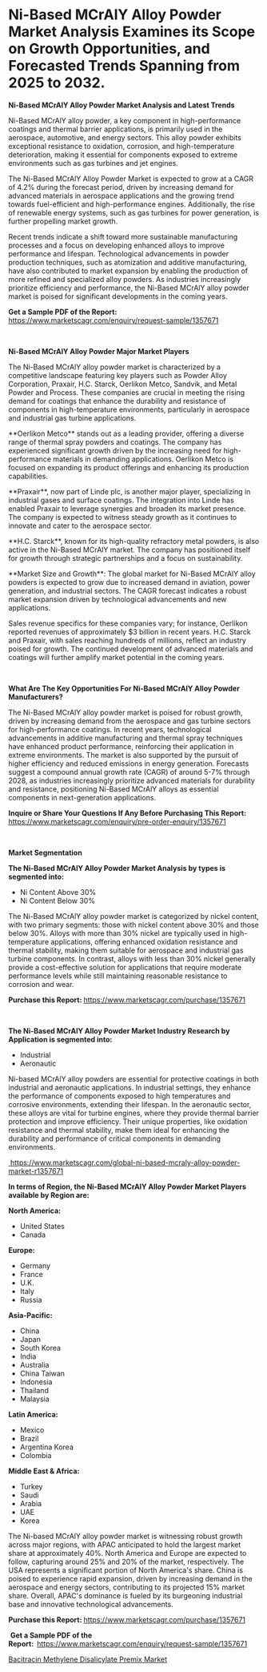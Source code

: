 <p><h1>Ni-Based MCrAlY Alloy Powder Market Analysis Examines its Scope on Growth Opportunities, and Forecasted Trends Spanning from 2025 to 2032.</h1></p><p><strong>Ni-Based MCrAlY Alloy Powder Market Analysis and Latest Trends</strong></p>
<p><p>Ni-Based MCrAlY alloy powder, a key component in high-performance coatings and thermal barrier applications, is primarily used in the aerospace, automotive, and energy sectors. This alloy powder exhibits exceptional resistance to oxidation, corrosion, and high-temperature deterioration, making it essential for components exposed to extreme environments such as gas turbines and jet engines.</p><p>The Ni-Based MCrAlY Alloy Powder Market is expected to grow at a CAGR of 4.2% during the forecast period, driven by increasing demand for advanced materials in aerospace applications and the growing trend towards fuel-efficient and high-performance engines. Additionally, the rise of renewable energy systems, such as gas turbines for power generation, is further propelling market growth.</p><p>Recent trends indicate a shift toward more sustainable manufacturing processes and a focus on developing enhanced alloys to improve performance and lifespan. Technological advancements in powder production techniques, such as atomization and additive manufacturing, have also contributed to market expansion by enabling the production of more refined and specialized alloy powders. As industries increasingly prioritize efficiency and performance, the Ni-Based MCrAlY alloy powder market is poised for significant developments in the coming years.</p></p>
<p><strong>Get a Sample PDF of the Report:&nbsp;</strong> <a href="https://www.marketscagr.com/enquiry/request-sample/1357671?utm_campaign=2008&utm_medium=2&utm_source=Github&utm_content=ia&utm_term=01022025&utm_id=ni-based-mcraly-alloy-powder">https://www.marketscagr.com/enquiry/request-sample/1357671</a></p>
<p>&nbsp;</p>
<p><strong>Ni-Based MCrAlY Alloy Powder Major Market Players</strong></p>
<p><p>The Ni-Based MCrAlY alloy powder market is characterized by a competitive landscape featuring key players such as Powder Alloy Corporation, Praxair, H.C. Starck, Oerlikon Metco, Sandvik, and Metal Powder and Process. These companies are crucial in meeting the rising demand for coatings that enhance the durability and resistance of components in high-temperature environments, particularly in aerospace and industrial gas turbine applications.</p><p>**Oerlikon Metco** stands out as a leading provider, offering a diverse range of thermal spray powders and coatings. The company has experienced significant growth driven by the increasing need for high-performance materials in demanding applications. Oerlikon Metco is focused on expanding its product offerings and enhancing its production capabilities.</p><p>**Praxair**, now part of Linde plc, is another major player, specializing in industrial gases and surface coatings. The integration into Linde has enabled Praxair to leverage synergies and broaden its market presence. The company is expected to witness steady growth as it continues to innovate and cater to the aerospace sector.</p><p>**H.C. Starck**, known for its high-quality refractory metal powders, is also active in the Ni-Based MCrAlY market. The company has positioned itself for growth through strategic partnerships and a focus on sustainability.</p><p>**Market Size and Growth**: The global market for Ni-Based MCrAlY alloy powders is expected to grow due to increased demand in aviation, power generation, and industrial sectors. The CAGR forecast indicates a robust market expansion driven by technological advancements and new applications.</p><p>Sales revenue specifics for these companies vary; for instance, Oerlikon reported revenues of approximately $3 billion in recent years. H.C. Starck and Praxair, with sales reaching hundreds of millions, reflect an industry poised for growth. The continued development of advanced materials and coatings will further amplify market potential in the coming years.</p></p>
<p>&nbsp;</p>
<p><strong>What Are The Key Opportunities For Ni-Based MCrAlY Alloy Powder Manufacturers?</strong></p>
<p><p>The Ni-Based MCrAlY alloy powder market is poised for robust growth, driven by increasing demand from the aerospace and gas turbine sectors for high-performance coatings. In recent years, technological advancements in additive manufacturing and thermal spray techniques have enhanced product performance, reinforcing their application in extreme environments. The market is also supported by the pursuit of higher efficiency and reduced emissions in energy generation. Forecasts suggest a compound annual growth rate (CAGR) of around 5-7% through 2028, as industries increasingly prioritize advanced materials for durability and resistance, positioning Ni-Based MCrAlY alloys as essential components in next-generation applications.</p></p>
<p><strong>Inquire or Share Your Questions If Any Before Purchasing This Report:</strong> <a href="https://www.marketscagr.com/enquiry/pre-order-enquiry/1357671?utm_campaign=2008&utm_medium=2&utm_source=Github&utm_content=ia&utm_term=01022025&utm_id=ni-based-mcraly-alloy-powder">https://www.marketscagr.com/enquiry/pre-order-enquiry/1357671</a></p>
<p>&nbsp;</p>
<p><strong>Market Segmentation</strong></p>
<p><strong>The Ni-Based MCrAlY Alloy Powder Market Analysis by types is segmented into:</strong></p>
<p><ul><li>Ni Content Above 30%</li><li>Ni Content Below 30%</li></ul></p>
<p><p>The Ni-Based MCrAlY alloy powder market is categorized by nickel content, with two primary segments: those with nickel content above 30% and those below 30%. Alloys with more than 30% nickel are typically used in high-temperature applications, offering enhanced oxidation resistance and thermal stability, making them suitable for aerospace and industrial gas turbine components. In contrast, alloys with less than 30% nickel generally provide a cost-effective solution for applications that require moderate performance levels while still maintaining reasonable resistance to corrosion and wear.</p></p>
<p><strong>Purchase this Report:&nbsp;</strong><a href="https://www.marketscagr.com/purchase/1357671?utm_campaign=2008&utm_medium=2&utm_source=Github&utm_content=ia&utm_term=01022025&utm_id=ni-based-mcraly-alloy-powder">https://www.marketscagr.com/purchase/1357671</a></p>
<p>&nbsp;</p>
<p><strong>The Ni-Based MCrAlY Alloy Powder Market Industry Research by Application is segmented into:</strong></p>
<p><ul><li>Industrial</li><li>Aeronautic</li></ul></p>
<p><p>Ni-based MCrAlY alloy powders are essential for protective coatings in both industrial and aeronautic applications. In industrial settings, they enhance the performance of components exposed to high temperatures and corrosive environments, extending their lifespan. In the aeronautic sector, these alloys are vital for turbine engines, where they provide thermal barrier protection and improve efficiency. Their unique properties, like oxidation resistance and thermal stability, make them ideal for enhancing the durability and performance of critical components in demanding environments.</p></p>
<p><a href="https://www.marketscagr.com/global-ni-based-mcraly-alloy-powder-market-r1357671?utm_campaign=2008&utm_medium=2&utm_source=Github&utm_content=ia&utm_term=01022025&utm_id=ni-based-mcraly-alloy-powder">&nbsp;https://www.marketscagr.com/global-ni-based-mcraly-alloy-powder-market-r1357671</a></p>
<p><strong>In terms of Region, the Ni-Based MCrAlY Alloy Powder Market Players available by Region are:</strong></p>
<p>
    <p> <strong> North America: </strong>
        <ul>
            <li>United States</li>
            <li>Canada</li>
        </ul>
        </p> 
    <p> <strong> Europe: </strong>
        <ul>
            <li>Germany</li>
            <li>France</li>
            <li>U.K.</li>
            <li>Italy</li>
            <li>Russia</li>
        </ul>
        </p> 
    <p> <strong> Asia-Pacific: </strong>
        <ul>
            <li>China</li>
            <li>Japan</li>
            <li>South Korea</li>
            <li>India</li>
            <li>Australia</li>
            <li>China Taiwan</li>
            <li>Indonesia</li>
            <li>Thailand</li>
            <li>Malaysia</li>
        </ul>
        </p> 
    <p> <strong> Latin America: </strong>
        <ul>
            <li>Mexico</li>
            <li>Brazil</li>
            <li>Argentina Korea</li>
            <li>Colombia</li>
        </ul>
        </p> 
    <p> <strong> Middle East & Africa: </strong>
        <ul>
            <li>Turkey</li>
            <li>Saudi</li>
            <li>Arabia</li>
            <li>UAE</li>
            <li>Korea</li>
        </ul>
    </p>
    </p>
<p><p>The Ni-based MCrAlY alloy powder market is witnessing robust growth across major regions, with APAC anticipated to hold the largest market share at approximately 40%. North America and Europe are expected to follow, capturing around 25% and 20% of the market, respectively. The USA represents a significant portion of North America's share. China is poised to experience rapid expansion, driven by increasing demand in the aerospace and energy sectors, contributing to its projected 15% market share. Overall, APAC's dominance is fueled by its burgeoning industrial base and innovative technological advancements.</p></p>
<p><strong>Purchase this Report: </strong><a href="https://www.marketscagr.com/purchase/1357671?utm_campaign=2008&utm_medium=2&utm_source=Github&utm_content=ia&utm_term=01022025&utm_id=ni-based-mcraly-alloy-powder">https://www.marketscagr.com/purchase/1357671</a></p>
<p>&nbsp;<strong>Get a Sample PDF of the Report:&nbsp;&nbsp;</strong><a href="https://www.marketscagr.com/enquiry/request-sample/1357671?utm_campaign=2008&utm_medium=2&utm_source=Github&utm_content=ia&utm_term=01022025&utm_id=ni-based-mcraly-alloy-powder">https://www.marketscagr.com/enquiry/request-sample/1357671</a></p>
<p><strong></strong></p>
<p><p><a href="https://github.com/wileonie19657/Market-Research-Report-List-1/blob/main/bacitracin-methylene-disalicylate-premix-market.md?utm_campaign=2008&utm_medium=2&utm_source=Github&utm_content=ia&utm_term=01022025&utm_id=ni-based-mcraly-alloy-powder">Bacitracin Methylene Disalicylate Premix Market</a></p></p>